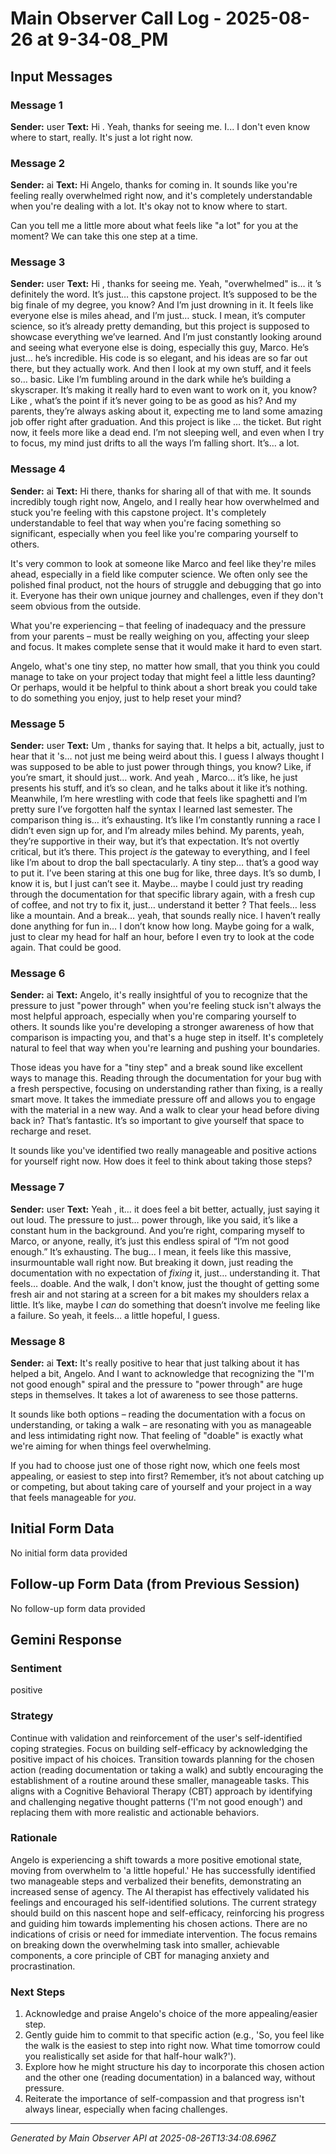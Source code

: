 # Main Observer Call Log - 2025-08-26 at 9-34-08_PM

## Input Messages
### Message 1
**Sender:** user
**Text:** Hi
. Yeah, thanks for seeing me. I... I don't even know where to start,
 really. It's just a lot right now.

### Message 2
**Sender:** ai
**Text:** Hi Angelo, thanks for coming in. It sounds like you're feeling really overwhelmed right now, and it's completely understandable when you're dealing with a lot. It's okay not to know where to start.

Can you tell me a little more about what feels like "a lot" for you at the moment? We can take this one step at a time.

### Message 3
**Sender:** user
**Text:** Hi
, thanks for seeing me. Yeah, "overwhelmed" is… it
’s definitely the word. It’s just… this capstone project. It’s supposed to be the big finale of my degree, you know? And I’m just drowning in it. It feels like everyone else is miles
 ahead, and I’m just… stuck.
I mean, it’s computer science, so it’s already pretty demanding, but this project is supposed to showcase everything we’ve learned. And I’m just constantly looking around
 and seeing what everyone else is doing, especially this guy, Marco. He’s just… he’s incredible. His code is so elegant, and his ideas are so far out there, but they actually work. And then I look
 at my own stuff, and it feels so… basic. Like I’m fumbling around in the dark while he’s building a skyscraper.
It’s making it really hard to even want to work on it, you know? Like
, what’s the point if it’s never going to be as good as his? And my parents, they’re always asking about it, expecting me to land some amazing job offer right after graduation. And this project is like
… the ticket. But right now, it feels more like a dead end. I’m not sleeping well, and even when I try to focus, my mind just drifts to all the ways I’m falling short. It’s…
 a lot.

### Message 4
**Sender:** ai
**Text:** Hi there, thanks for sharing all of that with me. It sounds incredibly tough right now, Angelo, and I really hear how overwhelmed and stuck you're feeling with this capstone project. It's completely understandable to feel that way when you're facing something so significant, especially when you feel like you're comparing yourself to others.

It's very common to look at someone like Marco and feel like they're miles ahead, especially in a field like computer science. We often only see the polished final product, not the hours of struggle and debugging that go into it. Everyone has their own unique journey and challenges, even if they don't seem obvious from the outside.

What you're experiencing – that feeling of inadequacy and the pressure from your parents – must be really weighing on you, affecting your sleep and focus. It makes complete sense that it would make it hard to even start.

Angelo, what's one tiny step, no matter how small, that you think you could manage to take on your project today that might feel a little less daunting? Or perhaps, would it be helpful to think about a short break you could take to do something you enjoy, just to help reset your mind?

### Message 5
**Sender:** user
**Text:** Um
, thanks for saying that. It helps a bit, actually, just to hear that it
's… not just me being weird about this. I guess I always thought I was supposed to be able to just power through things, you know? Like, if you’re smart, it should just… work.
And yeah
, Marco… it’s like, he just presents his stuff, and it’s so clean, and he talks about it like it’s nothing. Meanwhile, I’m here wrestling with code that feels like spaghetti and I’m pretty
 sure I’ve forgotten half the syntax I learned last semester. The comparison thing is… it’s exhausting. It’s like I’m constantly running a race I didn’t even sign up for, and I’m already
 miles behind.
My parents, yeah, they’re supportive in their way, but it’s that expectation. It’s not overtly critical, but it’s there. This project *is* the gateway to everything, and I feel
 like I’m about to drop the ball spectacularly.
A tiny step… that’s a good way to put it. I’ve been staring at this one bug for like, three days. It’s so dumb, I know
 it is, but I just can’t see it. Maybe… maybe I could just try reading through the documentation for that specific library again, with a fresh cup of coffee, and not try to fix it, just… understand it better
? That feels… less like a mountain.
And a break… yeah, that sounds really nice. I haven’t really done anything for fun in… I don’t know how long. Maybe going for a walk, just to
 clear my head for half an hour, before I even try to look at the code again. That could be good.

### Message 6
**Sender:** ai
**Text:** Angelo, it's really insightful of you to recognize that the pressure to just "power through" when you're feeling stuck isn't always the most helpful approach, especially when you're comparing yourself to others. It sounds like you're developing a stronger awareness of how that comparison is impacting you, and that's a huge step in itself. It's completely natural to feel that way when you're learning and pushing your boundaries.

Those ideas you have for a "tiny step" and a break sound like excellent ways to manage this. Reading through the documentation for your bug with a fresh perspective, focusing on understanding rather than fixing, is a really smart move. It takes the immediate pressure off and allows you to engage with the material in a new way. And a walk to clear your head before diving back in? That’s fantastic. It’s so important to give yourself that space to recharge and reset.

It sounds like you've identified two really manageable and positive actions for yourself right now. How does it feel to think about taking those steps?

### Message 7
**Sender:** user
**Text:** Yeah
, it… it does feel a bit better, actually, just saying it out
 loud. The pressure to just… power through, like you said, it’s like a constant hum in the background. And you’re right, comparing myself to Marco, or anyone, really, it’s just this endless spiral
 of “I’m not good enough.” It’s exhausting.
The bug… I mean, it feels like this massive, insurmountable wall right now. But breaking it down, just reading the documentation with no expectation of *fixing* it,
 just… understanding it. That feels… doable. And the walk, I don't know, just the thought of getting some fresh air and not staring at a screen for a bit makes my shoulders relax a little. It’s like, maybe
 I *can* do something that doesn’t involve me feeling like a failure. So yeah, it feels… a little hopeful, I guess.

### Message 8
**Sender:** ai
**Text:** It's really positive to hear that just talking about it has helped a bit, Angelo. And I want to acknowledge that recognizing the "I'm not good enough" spiral and the pressure to "power through" are huge steps in themselves. It takes a lot of awareness to see those patterns.

It sounds like both options – reading the documentation with a focus on understanding, or taking a walk – are resonating with you as manageable and less intimidating right now. That feeling of "doable" is exactly what we're aiming for when things feel overwhelming.

If you had to choose just one of those right now, which one feels most appealing, or easiest to step into first? Remember, it’s not about catching up or competing, but about taking care of yourself and your project in a way that feels manageable for *you*.


## Initial Form Data
No initial form data provided

## Follow-up Form Data (from Previous Session)
No follow-up form data provided

## Gemini Response
### Sentiment
positive

### Strategy
Continue with validation and reinforcement of the user's self-identified coping strategies. Focus on building self-efficacy by acknowledging the positive impact of his choices. Transition towards planning for the chosen action (reading documentation or taking a walk) and subtly encouraging the establishment of a routine around these smaller, manageable tasks.  This aligns with a Cognitive Behavioral Therapy (CBT) approach by identifying and challenging negative thought patterns ('I'm not good enough') and replacing them with more realistic and actionable behaviors.

### Rationale
Angelo is experiencing a shift towards a more positive emotional state, moving from overwhelm to 'a little hopeful.' He has successfully identified two manageable steps and verbalized their benefits, demonstrating an increased sense of agency. The AI therapist has effectively validated his feelings and encouraged his self-identified solutions. The current strategy should build on this nascent hope and self-efficacy, reinforcing his progress and guiding him towards implementing his chosen actions. There are no indications of crisis or need for immediate intervention. The focus remains on breaking down the overwhelming task into smaller, achievable components, a core principle of CBT for managing anxiety and procrastination.

### Next Steps
1. Acknowledge and praise Angelo's choice of the more appealing/easier step.
2. Gently guide him to commit to that specific action (e.g., 'So, you feel like the walk is the easiest to step into right now. What time tomorrow could you realistically set aside for that half-hour walk?').
3. Explore how he might structure his day to incorporate this chosen action and the other one (reading documentation) in a balanced way, without pressure.
4. Reiterate the importance of self-compassion and that progress isn't always linear, especially when facing challenges.

---
*Generated by Main Observer API at 2025-08-26T13:34:08.696Z*

